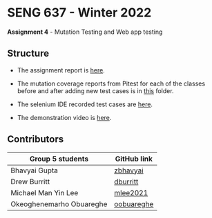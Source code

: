 # SENG 637 - Winter 2022

**Assignment 4** - Mutation Testing and Web app testing

## Structure

- The assignment report is [here](Assignment4-ReportTemplate.md).

- The mutation coverage reports from Pitest for each of the classes before and after adding new test cases is in [this](pitest_reports) folder.

- The selenium IDE recorded test cases are [here](Selenium_Test_Indigo.side).

- The demonstration video is [here](https://youtu.be/-5AMjgdIZHU).

## Contributors

| Group 5 students         | GitHub link                                 |
| ------------------------ | ------------------------------------------- |
| Bhavyai Gupta            | [zbhavyai](https://github.com/zbhavyai)     |
| Drew Burritt             | [dburritt](https://github.com/dburritt)     |
| Michael Man Yin Lee      | [mlee2021](https://github.com/mlee2021)     |
| Okeoghenemarho Obuareghe | [oobuareghe](https://github.com/oobuareghe) |
